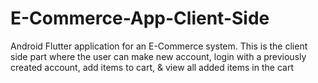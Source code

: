 # E-Commerce-App-Client-Side
Android Flutter application for an E-Commerce system. This is the client side part where the user can make new account, login with a previously created account, add items to cart, & view all added items in the cart
